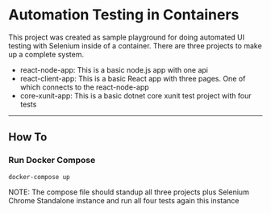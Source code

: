 # Automation Testing in Containers

This project was created as sample playground for doing automated UI testing with Selenium inside of a container.  There are three projects to make up a complete system.  
- react-node-app: This is a basic node.js app with one api
- react-client-app: This is a basic React app with three pages.  One of which connects to the react-node-app
- core-xunit-app: This is a basic dotnet core xunit test project with four tests
---
## How To

### Run Docker Compose
```
docker-compose up
```
NOTE: The compose file should standup all three projects plus Selenium Chrome Standalone instance and run all four tests again this instance


